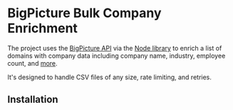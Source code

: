 BigPicture Bulk Company Enrichment
==================================

The project uses the [BigPicture API](https://bigpicture.io/docs/api/) via the [Node library](https://www.npmjs.com/package/bigpicture-node) to enrich a list of domains with company data including company name, industry, employee count, and [more](https://bigpicture.io/docs/api/#attributes).

It's designed to handle CSV files of any size, rate limiting, and retries.

## Installation

